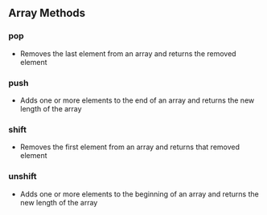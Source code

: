 ## Array Methods

### pop
   - Removes the last element from an array and returns the removed element

### push
   - Adds one or more elements to the end of an array and returns the new length of the array

### shift
   - Removes the first element from an array and returns that removed element

### unshift
   - Adds one or more elements to the beginning of an array and returns the new length of the array
